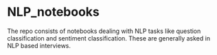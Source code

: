 # NLP_notebooks

The repo consists of notebooks dealing with NLP tasks like question classification and sentiment classification. These are generally asked in NLP based interviews. 
